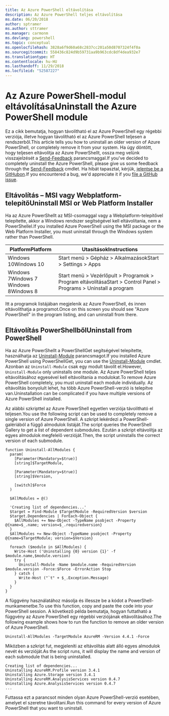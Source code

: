 ```yaml
---
title: Az Azure PowerShell eltávolítása
description: Az Azure PowerShell teljes eltávolítása
ms.date: 06/20/2018
author: sptramer
ms.author: sttramer
ms.manager: carmonm
ms.devlang: powershell
ms.topic: conceptual
ms.openlocfilehash: 3828a6f9d60a68c2837cc201a50d8707324f4f0a
ms.sourcegitcommit: 558436c824d9b59731aa9b963cdc8df4dea932e7
ms.translationtype: HT
ms.contentlocale: hu-HU
ms.lasthandoff: 11/29/2018
ms.locfileid: "52587227"
---
```

# <a name="uninstall-the-azure-powershell-module"></a><span data-ttu-id="78e3a-103">Az Azure PowerShell-modul eltávolítása</span><span class="sxs-lookup"><span data-stu-id="78e3a-103">Uninstall the Azure PowerShell module</span></span>

<span data-ttu-id="78e3a-104">Ez a cikk bemutatja, hogyan távolítható el az Azure PowerShell egy régebbi verziója, illetve hogyan távolítható el az Azure PowerShell teljesen a rendszerből.</span><span class="sxs-lookup"><span data-stu-id="78e3a-104">This article tells you how to uninstall an older version of Azure PowerShell, or completely remove it from your system.</span></span> <span data-ttu-id="78e3a-105">Ha úgy döntött, hogy teljesen eltávolítja az Azure PowerShellt, ossza meg velünk visszajelzését a [Send-Feedback](/powershell/module/azurerm.profile/send-feedback) parancsmaggal.</span><span class="sxs-lookup"><span data-stu-id="78e3a-105">If you've decided to completely uninstall the Azure PowerShell, please give us some feedback through the [Send-Feedback](/powershell/module/azurerm.profile/send-feedback) cmdlet.</span></span>
<span data-ttu-id="78e3a-106">Ha hibát tapasztal, kérjük, [jelentse be a GitHubon](https://github.com/azure/azure-powershell/issues).</span><span class="sxs-lookup"><span data-stu-id="78e3a-106">If you encountered a bug, we'd appreciate it if you [file a GitHub issue](https://github.com/azure/azure-powershell/issues).</span></span>

## <a name="uninstall-msi-or-web-platform-installer"></a><span data-ttu-id="78e3a-107">Eltávolítás – MSI vagy Webplatform-telepítő</span><span class="sxs-lookup"><span data-stu-id="78e3a-107">Uninstall MSI or Web Platform Installer</span></span>

<span data-ttu-id="78e3a-108">Ha az Azure PowerShellt az MSI-csomaggal vagy a Webplatform-telepítővel telepítette, akkor a Windows rendszer segítségével kell eltávolítania, nem a PowerShellel.</span><span class="sxs-lookup"><span data-stu-id="78e3a-108">If you installed Azure PowerShell using the MSI package or the Web Platform Installer, you must uninstall through the Windows system rather than PowerShell.</span></span>

| <span data-ttu-id="78e3a-109">Platform</span><span class="sxs-lookup"><span data-stu-id="78e3a-109">Platform</span></span> | <span data-ttu-id="78e3a-110">Utasítások</span><span class="sxs-lookup"><span data-stu-id="78e3a-110">Instructions</span></span> |
|----------|--------------|
| <span data-ttu-id="78e3a-111">Windows 10</span><span class="sxs-lookup"><span data-stu-id="78e3a-111">Windows 10</span></span> | <span data-ttu-id="78e3a-112">Start menü > Gépház > Alkalmazások</span><span class="sxs-lookup"><span data-stu-id="78e3a-112">Start > Settings > Apps</span></span> |
| <span data-ttu-id="78e3a-113">Windows 7</span><span class="sxs-lookup"><span data-stu-id="78e3a-113">Windows 7</span></span> </br><span data-ttu-id="78e3a-114">Windows 8</span><span class="sxs-lookup"><span data-stu-id="78e3a-114">Windows 8</span></span> | <span data-ttu-id="78e3a-115">Start menü > Vezérlőpult > Programok > Program eltávolítása</span><span class="sxs-lookup"><span data-stu-id="78e3a-115">Start > Control Panel > Programs > Uninstall a program</span></span> |

<span data-ttu-id="78e3a-116">Itt a programok listájában megjelenik az Azure PowerShell, és innen eltávolíthatja a programot.</span><span class="sxs-lookup"><span data-stu-id="78e3a-116">Once on this screen you should see "Azure PowerShell" in the program listing, and can uninstall from there.</span></span>

## <a name="uninstall-from-powershell"></a><span data-ttu-id="78e3a-117">Eltávolítás PowerShellből</span><span class="sxs-lookup"><span data-stu-id="78e3a-117">Uninstall from PowerShell</span></span>

<span data-ttu-id="78e3a-118">Ha az Azure PowerShellt a PowerShellGet segítségével telepítette, használhatja az [Uninstall-Module](/powershell/module/powershellget/uninstall-module) parancsmagot.</span><span class="sxs-lookup"><span data-stu-id="78e3a-118">If you installed Azure PowerShell using PowerShellGet, you can use the [Uninstall-Module](/powershell/module/powershellget/uninstall-module) cmdlet.</span></span> <span data-ttu-id="78e3a-119">Azonban az `Uninstall-Module` csak egy modult távolít el.</span><span class="sxs-lookup"><span data-stu-id="78e3a-119">However, `Uninstall-Module` only uninstalls one module.</span></span> <span data-ttu-id="78e3a-120">Az Azure PowerShell teljes eltávolításához egyesével kell eltávolítania a modulokat.</span><span class="sxs-lookup"><span data-stu-id="78e3a-120">To remove Azure PowerShell completely, you must uninstall each module individually.</span></span> <span data-ttu-id="78e3a-121">Az eltávolítás bonyolult lehet, ha több Azure PowerShell-verzió is telepítve van.</span><span class="sxs-lookup"><span data-stu-id="78e3a-121">Uninstallation can be complicated if you have multiple versions of Azure PowerShell installed.</span></span>

<span data-ttu-id="78e3a-122">Az alábbi szkripttel az Azure PowerShell egyetlen verziója távolítható el teljesen.</span><span class="sxs-lookup"><span data-stu-id="78e3a-122">You use the following script can be used to completely remove a single version of Azure PowerShell.</span></span> <span data-ttu-id="78e3a-123">A szkript lekérdezi a PowerShell-galériából a függő almodulok listáját.</span><span class="sxs-lookup"><span data-stu-id="78e3a-123">The script queries the PowerShell Gallery to get a list of dependent submodules.</span></span> <span data-ttu-id="78e3a-124">Ezután a szkript eltávolítja az egyes almodulok megfelelő verzióját.</span><span class="sxs-lookup"><span data-stu-id="78e3a-124">Then, the script uninstalls the correct version of each submodule.</span></span>

```powershell-interactive
function Uninstall-AllModules {
  param(
    [Parameter(Mandatory=$true)]
    [string]$TargetModule,

    [Parameter(Mandatory=$true)]
    [string]$Version,

    [switch]$Force
  )

  $AllModules = @()

  'Creating list of dependencies...'
  $target = Find-Module $TargetModule -RequiredVersion $version
  $target.Dependencies | ForEach-Object {
    $AllModules += New-Object -TypeName psobject -Property @{name=$_.name; version=$_.requiredversion}
  }
  $AllModules += New-Object -TypeName psobject -Property @{name=$TargetModule; version=$Version}

  foreach ($module in $AllModules) {
    Write-Host ('Uninstalling {0} version {1}' -f $module.name,$module.version)
    try {
      Uninstall-Module -Name $module.name -RequiredVersion $module.version -Force:$Force -ErrorAction Stop
    } catch {
      Write-Host ("`t" + $_.Exception.Message)
    }
  }
}
```

<span data-ttu-id="78e3a-125">A függvény használatához másolja és illessze be a kódot a PowerShell-munkamenetbe.</span><span class="sxs-lookup"><span data-stu-id="78e3a-125">To use this function, copy and paste the code into your PowerShell session.</span></span> <span data-ttu-id="78e3a-126">A következő példa bemutatja, hogyan futtatható a függvény az Azure PowerShell egy régebbi verziójának eltávolításához.</span><span class="sxs-lookup"><span data-stu-id="78e3a-126">The following example shows how to run the function to remove an older version of Azure PowerShell.</span></span>

```powershell-interactive
Uninstall-AllModules -TargetModule AzureRM -Version 4.4.1 -Force
```

<span data-ttu-id="78e3a-127">Miközben a szkript fut, megjeleníti az eltávolítás alatt álló egyes almodulok nevét és verzióját.</span><span class="sxs-lookup"><span data-stu-id="78e3a-127">As the script runs, it will display the name and version of each submodule that is being uninstalled.</span></span>

```output
Creating list of dependencies...
Uninstalling AzureRM.Profile version 3.4.1
Uninstalling Azure.Storage version 3.4.1
Uninstalling AzureRM.AnalysisServices version 0.4.7
Uninstalling Azure.AnalysisServices version 0.4.7
...
```

<span data-ttu-id="78e3a-128">Futtassa ezt a parancsot minden olyan Azure PowerShell-verzió esetében, amelyet el szeretne távolítani.</span><span class="sxs-lookup"><span data-stu-id="78e3a-128">Run this command for every version of Azure PowerShell that you want to uninstall.</span></span>